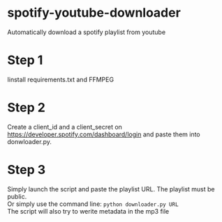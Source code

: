 # spotify-youtube-downloader
Automatically download a spotify playlist from youtube
# Step 1
Iinstall requirements.txt and FFMPEG
# Step 2
Create a client_id and a client_secret on https://developer.spotify.com/dashboard/login and paste them into donwloader.py.
# Step 3
Simply launch the script and paste the playlist URL. The playlist must be public.\
Or simply use the command line:
`python downloader.py URL` \
The script will also try to werite metadata in the mp3 file
